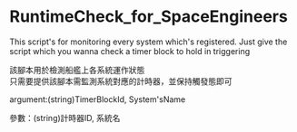# RuntimeCheck_for_SpaceEngineers
This script's for monitoring every system which's registered.
Just give the script which you wanna check a timer block to hold in triggering
  
該腳本用於檢測船艦上各系統運作狀態  
只需要提供該腳本需監測系統對應的計時器，並保持觸發態即可  
  
argument:(string)TimerBlockId, System'sName
  
參數：(string)計時器ID, 系統名